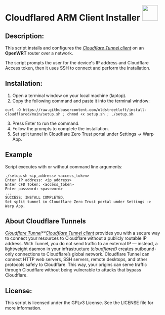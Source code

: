# Cloudflared ARM Client Installer  <img src="https://user-images.githubusercontent.com/95660759/234452549-53925c8f-bc2f-4eaf-b2e1-8cf13d2adbe7.png" width="50" height="50">

## Description:
This script installs and configures the *[Cloudflare Tunnel client](https://github.com/cloudflare/cloudflared)* on an **OpenWRT** router over a network.

The script prompts the user for the device's IP address and Cloudflare Access token, then it uses SSH to connect and perform the installation. 
## Installation:
1.  Open a terminal window on your local machine (laptop).
2.  Copy the following command and paste it into the terminal window:
```
curl -O https://raw.githubusercontent.com/oldstreetloft/install-cloudflared/main/setup.sh ; chmod +x setup.sh ; ./setup.sh
```
3.  Press Enter to run the command.
4.  Follow the prompts to complete the installation.
5.  Set split tunnel in Cloudflare Zero Trust portal under Settings -> Warp App.

## Example
Script executes with or without command line arguments:
```
./setup.sh <ip_address> <access_token>
Enter IP address: <ip_address>
Enter CFD Token: <access_token>
Enter password: <password>
...
SUCCESS: INSTALL COMPLETED.
Set split tunnel in Cloudflare Zero Trust portal under Settings -> Warp App.
```
## About Cloudflare Tunnels
*[Cloudflare Tunnel](https://github.com/cloudflare/cloudflared)**[Cloudflare Tunnel client](https://github.com/cloudflare/cloudflared)* provides you with a secure way to connect your resources to Cloudflare without a publicly routable IP address. With Tunnel, you do not send traffic to an external IP — instead, a lightweight daemon in your infrastructure *(cloudflared)* creates outbound-only connections to Cloudflare’s global network. Cloudflare Tunnel can connect HTTP web servers, SSH servers, remote desktops, and other protocols safely to Cloudflare. This way, your origins can serve traffic through Cloudflare without being vulnerable to attacks that bypass Cloudflare.
## License:
This script is licensed under the GPLv3 License. See the LICENSE file for more information.

